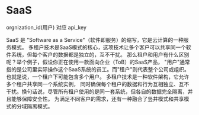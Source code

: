 # SaaS
orgnization_id(用户) 对应 api_key

SaaS 是 "Software as a Service"（软件即服务）的缩写，它是云计算的一种服务模式。
多租户技术是SaaS模式的核心，这项技术让多个客户可以共享同一个软件系统，但每个客户的数据都是独立的，互不干扰。
那么租户和用户有什么区别呢？举个例子，假设你正在使用一款面向企业（ToB）的SaaS产品，
"用户"通常指的是公司里实际操作这个SaaS系统的员工。而"租户"则代表整个公司或组织。也就是说，一个租户下可能包含多个用户。
多租户技术是一种软件架构，它允许多个租户共享同一个系统实例，
同时确保每个租户的数据和行为互相独立、互不干扰。换句话说，尽管所有租户使用的是同一套系统，但各自的数据完全隔离，并且能够保障安全性。
为满足不同客户的需求，还有一种融合了竖井模式和共享模式的分域隔离模式。